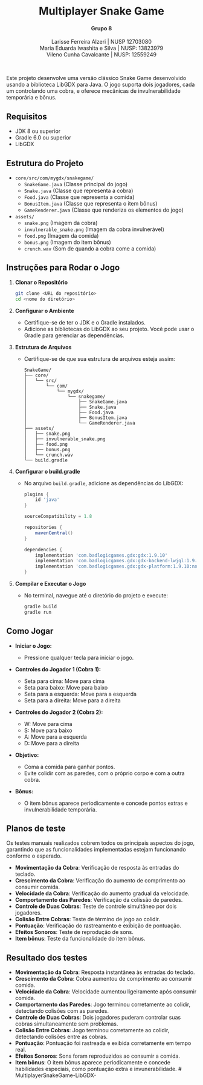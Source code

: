 <h1 align="center"> Multiplayer Snake Game </h1>

<h4 align="center">Grupo 8</h4>
<p align="center">
Larisse Ferreira Alzeri | NUSP 12703080  <br/>
Maria Eduarda Iwashita e Silva | NUSP: 13823979 <br/>
Vileno Cunha Cavalcante | NUSP: 12559249 <br/>
</p>

<br>

Este projeto desenvolve uma versão clássico Snake Game desenvolvido usando a biblioteca LibGDX para Java. O jogo suporta dois jogadores, cada um controlando uma cobra, e oferece mecânicas de invulnerabilidade temporária e bônus.

## Requisitos

- JDK 8 ou superior
- Gradle 6.0 ou superior
- LibGDX

## Estrutura do Projeto

- `core/src/com/mygdx/snakegame/`
  - `SnakeGame.java` (Classe principal do jogo)
  - `Snake.java` (Classe que representa a cobra)
  - `Food.java` (Classe que representa a comida)
  - `BonusItem.java` (Classe que representa o item bônus)
  - `GameRenderer.java` (Classe que renderiza os elementos do jogo)
- `assets/`
  - `snake.png` (Imagem da cobra)
  - `invulnerable_snake.png` (Imagem da cobra invulnerável)
  - `food.png` (Imagem da comida)
  - `bonus.png` (Imagem do item bônus)
  - `crunch.wav` (Som de quando a cobra come a comida)

## Instruções para Rodar o Jogo

1. **Clonar o Repositório**

   ```bash
   git clone <URL do repositório>
   cd <nome do diretório>
   ```

2. **Configurar o Ambiente**

   - Certifique-se de ter o JDK e o Gradle instalados.
   - Adicione as bibliotecas do LibGDX ao seu projeto. Você pode usar o Gradle para gerenciar as dependências.

3. **Estrutura de Arquivos**

   - Certifique-se de que sua estrutura de arquivos esteja assim:
     ```
     SnakeGame/
     ├── core/
     │   └── src/
     │       └── com/
     │           └── mygdx/
     │               └── snakegame/
     │                   ├── SnakeGame.java
     │                   ├── Snake.java
     │                   ├── Food.java
     │                   ├── BonusItem.java
     │                   └── GameRenderer.java
     ├── assets/
     │   ├── snake.png
     │   ├── invulnerable_snake.png
     │   ├── food.png
     │   ├── bonus.png
     │   └── crunch.wav
     └── build.gradle
     ```

4. **Configurar o build.gradle**

   - No arquivo `build.gradle`, adicione as dependências do LibGDX:

     ```groovy
     plugins {
         id 'java'
     }

     sourceCompatibility = 1.8

     repositories {
         mavenCentral()
     }

     dependencies {
         implementation 'com.badlogicgames.gdx:gdx:1.9.10'
         implementation 'com.badlogicgames.gdx:gdx-backend-lwjgl:1.9.10'
         implementation 'com.badlogicgames.gdx:gdx-platform:1.9.10:natives-desktop'
     }
     ```

5. **Compilar e Executar o Jogo**
   - No terminal, navegue até o diretório do projeto e execute:
     ```bash
     gradle build
     gradle run
     ```

## Como Jogar

- **Iniciar o Jogo:**
  - Pressione qualquer tecla para iniciar o jogo.
- **Controles do Jogador 1 (Cobra 1):**

  - Seta para cima: Move para cima
  - Seta para baixo: Move para baixo
  - Seta para a esquerda: Move para a esquerda
  - Seta para a direita: Move para a direita

- **Controles do Jogador 2 (Cobra 2):**

  - W: Move para cima
  - S: Move para baixo
  - A: Move para a esquerda
  - D: Move para a direita

- **Objetivo:**

  - Coma a comida para ganhar pontos.
  - Evite colidir com as paredes, com o próprio corpo e com a outra cobra.

- **Bônus:**
  - O item bônus aparece periodicamente e concede pontos extras e invulnerabilidade temporária.

## Planos de teste

<p>Os testes manuais realizados cobrem todos os principais aspectos do jogo, garantindo que as funcionalidades implementadas estejam funcionando conforme o esperado. </p>

- **Movimentação da Cobra**: Verificação de resposta às entradas do teclado.
- **Crescimento da Cobra**: Verificação do aumento de comprimento ao consumir comida.
- **Velocidade da Cobra**: Verificação do aumento gradual da velocidade.
- **Comportamento das Paredes**: Verificação da colissão de paredes.
- **Controle de Duas Cobras**: Teste de controle simultâneo por dois jogadores.
- **Colisão Entre Cobras**: Teste de término de jogo ao colidir.
- **Pontuação**: Verificação do rastreamento e exibição de pontuação.
- **Efeitos Sonoros**: Teste de reprodução de sons.
- **Item bônus**: Teste da funcionalidade do item bônus.

## Resultado dos testes

- **Movimentação da Cobra**: Resposta instantânea às entradas do teclado.
- **Crescimento da Cobra**: Cobra aumentou de comprimento ao consumir comida.
- **Velocidade da Cobra**: Velocidade aumentou ligeiramente após consumir comida.
- **Comportamento das Paredes**: Jogo terminou corretamente ao colidir, detectando colisões com as paredes.
- **Controle de Duas Cobras**: Dois jogadores puderam controlar suas cobras simultaneamente sem problemas.
- **Colisão Entre Cobras**: Jogo terminou corretamente ao colidir, detectando colisões entre as cobras.
- **Pontuação**: Pontuação foi rastreada e exibida corretamente em tempo real.
- **Efeitos Sonoros**: Sons foram reproduzidos ao consumir a comida.
- **Item bônus**: O item bônus aparece periodicamente e concede habilidades especiais, como pontuação extra e invunerabilidade.
#   M u l t i p l a y e r S n a k e G a m e - L i b G D X -  
 